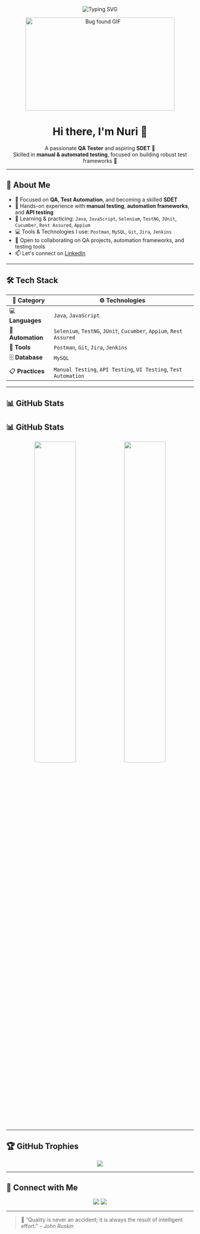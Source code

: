 <!-- PROFİL GİRİŞİ: Hareketli yazı ve GIF -->
<p align="center">
  <img src="https://readme-typing-svg.herokuapp.com?font=Fira+Code&size=26&pause=1000&color=00F7FF&center=true&vCenter=true&width=600&lines=Hi+there%2C+I'm+Nuri+%F0%9F%91%8B;QA+Tester+%7C+Aspiring+SDET;Automation+%7C+API+%7C+UI+Testing;Welcome+to+my+GitHub+profile!+" alt="Typing SVG" />
</p>

<p align="center">
  <img src="https://media.giphy.com/media/l0MYt5jPR6QX5pnqM/giphy.gif" width="400" height="250" alt="Bug found GIF">
</p>

<h1 align="center">Hi there, I'm Nuri 👋</h1>

<p align="center">
  A passionate <strong>QA Tester</strong> and aspiring <strong>SDET</strong> 🚀  
  <br/>
  Skilled in <strong>manual & automated testing</strong>, focused on building robust test frameworks 🔧
</p>

---

## 🚀 About Me

- 🎯 Focused on **QA, Test Automation**, and becoming a skilled **SDET**
- 🧪 Hands-on experience with **manual testing**, **automation frameworks**, and **API testing**
- 🌱 Learning & practicing:
  `Java`, `JavaScript`, `Selenium`, `TestNG`, `JUnit`, `Cucumber`, `Rest Assured`, `Appium`
- 💻 Tools & Technologies I use:
  `Postman`, `MySQL`, `Git`, `Jira`, `Jenkins`
- 🤝 Open to collaborating on QA projects, automation frameworks, and testing tools
- 📫 Let's connect on [LinkedIn](https://www.linkedin.com/in/nroztrk/)

---

## 🛠️ Tech Stack

| 🧩 **Category**   | ⚙️ **Technologies**                                                              |
|------------------|----------------------------------------------------------------------------------|
| 💻 **Languages**  | `Java`, `JavaScript`                                                             |
| 🤖 **Automation** | `Selenium`, `TestNG`, `JUnit`, `Cucumber`, `Appium`, `Rest Assured`              |
| 🧰 **Tools**      | `Postman`, `Git`, `Jira`, `Jenkins`                                              |
| 🗄️ **Database**   | `MySQL`                                                                          |
| 📋 **Practices**  | `Manual Testing`, `API Testing`, `UI Testing`, `Test Automation`                 |

---

## 📊 GitHub Stats

## 📊 GitHub Stats

<p align="center">
  <img src="https://your-vercel-app.vercel.app/api?username=NuriOzturk&show_icons=true&theme=tokyonight&hide_border=true" width="47%" />
  <img src="https://your-vercel-app.vercel.app/api/top-langs/?username=NuriOzturk&layout=compact&theme=tokyonight&hide_border=true" width="47%" />
</p>


---

## 🏆 GitHub Trophies

<p align="center">
  <img src="https://github-profile-trophy.vercel.app/?username=NuriOzturk&theme=tokyonight&no-frame=true&margin-w=5&margin-h=5" />
</p>

---

## 🔗 Connect with Me

<p align="center">
  <a href="https://github.com/NuriOzturk" target="_blank"><img src="https://img.shields.io/badge/GitHub-%2312100E.svg?&style=for-the-badge&logo=github&logoColor=white"/></a>
  <a href="https://www.linkedin.com/in/nroztrk/" target="_blank"><img src="https://img.shields.io/badge/LinkedIn-%230077B5.svg?&style=for-the-badge&logo=linkedin&logoColor=white"/></a>
</p>

---

> 🧠 “Quality is never an accident; it is always the result of intelligent effort.” – *John Ruskin*
